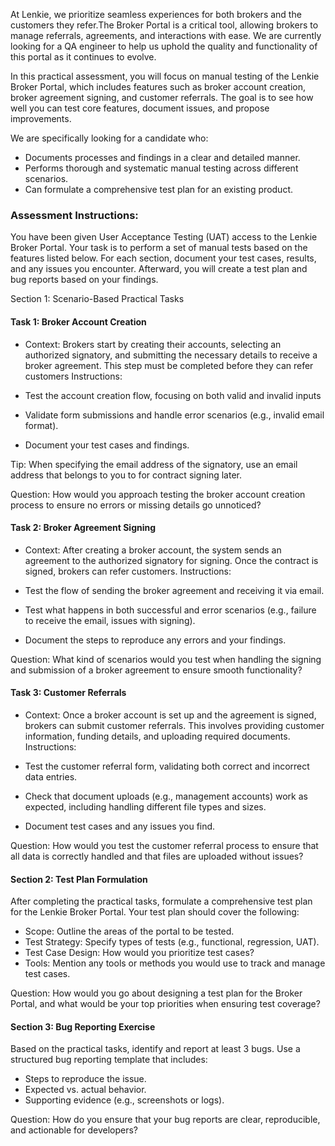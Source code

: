 
At Lenkie, we prioritize seamless experiences for both brokers and the customers they refer.The Broker Portal is a critical tool, allowing brokers to manage referrals, agreements, and interactions with ease. We are currently looking for a QA engineer to help us uphold the quality and functionality of this portal as it continues to evolve.

In this practical assessment, you will focus on manual testing of the Lenkie Broker Portal, which includes features such as broker account creation, broker agreement signing, and customer referrals. The goal is to see how well you can test core features, document issues, and propose improvements.

We are specifically looking for a candidate who:

- Documents processes and findings in a clear and detailed manner.
- Performs thorough and systematic manual testing across different scenarios.
- Can formulate a comprehensive test plan for an existing product.

### Assessment Instructions:

You have been given User Acceptance Testing (UAT) access to the Lenkie Broker Portal. Your task is to perform a set of manual tests based on the features listed below. For each section, document your test cases, results, and any issues you encounter. Afterward, you will create a test plan and bug reports based on your findings.

Section 1: Scenario-Based Practical Tasks

#### Task 1: Broker Account Creation

- Context: Brokers start by creating their accounts, selecting an authorized signatory, and submitting the necessary details to receive a broker agreement. This step must be completed before they can refer customers
Instructions:

- Test the account creation flow, focusing on both valid and invalid inputs
- Validate form submissions and handle error scenarios (e.g., invalid email format).
- Document your test cases and findings.

Tip: When specifying the email address of the signatory, use an email address that belongs to you to for contract signing later.

Question: How would you approach testing the broker account creation process to ensure no errors or missing details go unnoticed?

#### Task 2: Broker Agreement Signing

- Context: After creating a broker account, the system sends an agreement to the authorized signatory for signing. Once the contract is signed, brokers can refer customers.
Instructions:

- Test the flow of sending the broker agreement and receiving it via email.
- Test what happens in both successful and error scenarios (e.g., failure to receive the email, issues with signing).
- Document the steps to reproduce any errors and your findings.

Question: What kind of scenarios would you test when handling the signing and submission of a broker agreement to ensure smooth functionality?

#### Task 3: Customer Referrals

- Context: Once a broker account is set up and the agreement is signed, brokers can submit customer referrals. This involves providing customer information, funding details, and uploading required documents.
Instructions:

- Test the customer referral form, validating both correct and incorrect data entries.
- Check that document uploads (e.g., management accounts) work as expected, including handling different file types and sizes.
- Document test cases and any issues you find.

Question: How would you test the customer referral process to ensure that all data is correctly handled and that files are uploaded without issues?

#### Section 2: Test Plan Formulation

After completing the practical tasks, formulate a comprehensive test plan for the Lenkie Broker Portal. Your test plan should cover the following:

- Scope: Outline the areas of the portal to be tested.
- Test Strategy: Specify types of tests (e.g., functional, regression, UAT).
- Test Case Design: How would you prioritize test cases?
- Tools: Mention any tools or methods you would use to track and manage test cases.

Question: How would you go about designing a test plan for the Broker Portal, and what would be your top priorities when ensuring test coverage?

#### Section 3: Bug Reporting Exercise

Based on the practical tasks, identify and report at least 3 bugs. Use a structured bug reporting template that includes:

- Steps to reproduce the issue.
- Expected vs. actual behavior.
- Supporting evidence (e.g., screenshots or logs).

Question: How do you ensure that your bug reports are clear, reproducible, and actionable for developers?
